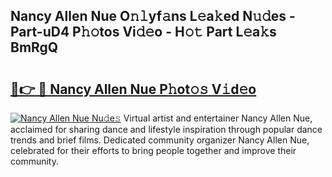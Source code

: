 ## Nancy Allen Nue O𝚗𝚕yf𝚊ns L𝚎a𝚔ed N𝚞𝚍es - Part-uD4 P𝚑𝚘tos Vi𝚍𝚎o - H𝚘𝚝 Part L𝚎a𝚔s BmRgQ

# <h2><a href="http://kf7yx1.oniu.top/?m=Nancy+Allen+Nue">🔗👉 🔴 Nancy Allen Nue P𝚑ot𝚘𝚜 V𝚒d𝚎o</a></h2>

[![Nancy Allen Nue Nu𝚍e𝚜](https://i.imgur.com/0qMVB7G.gif)](http://kf7yx1.oniu.top/?m=Nancy+Allen+Nue)
Virtual artist and entertainer Nancy Allen Nue, acclaimed for sharing dance and lifestyle inspiration through popular dance trends and brief films. Dedicated community organizer Nancy Allen Nue, celebrated for their efforts to bring people together and improve their community.  
